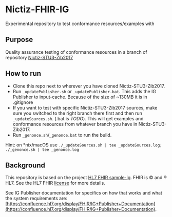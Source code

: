 # Nictiz-FHIR-IG
Experimental repository to test conformance resources/examples with

## Purpose
Quality assurance testing of conformance resources in a branch of repository [Nictiz-STU3-Zib2017](https://github.com/Nictiz/Nictiz-STU3-Zib2017)

## How to run
* Clone this repo next to wherever you have cloned Nictiz-STU3-Zib2017. 
* Run ```_updatePublisher.sh``` or ```_updatePublisher.bat```. This adds the IG Publisher to input-cache. Because of the size of ~130MB it is in .gitignore
* If you want to test with specific Nictiz-STU3-Zib2017 sources, make sure you switched to the right branch there first and then run ```_updateSources.sh```. (.bat is *TODO*). This will get examples and conformance resources from whatever branch you have in Nictiz-STU3-Zib2017.
* Run ```_genonce.sh```/```_genonce.bat``` to run the build.

Hint: on *nix/macOS use ```./_updateSources.sh | tee _updateSources.log; ./_genonce.sh | tee _genonce.log```

## Background
This repository is based on the project [HL7 FHIR sample-ig](https://github.com/FHIR/sample-ig). FHIR is © and ® HL7. See the HL7 FHIR [license](http://hl7.org/fhir/license.html) for more details.

See IG Publisher documentation for specifics on how that works and what the system requirements are: [https://confluence.hl7.org/display/FHIR/IG+Publisher+Documentation](https://confluence.hl7.org/display/FHIR/IG+Publisher+Documentation).
